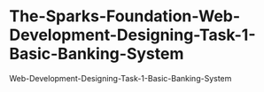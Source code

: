 # The-Sparks-Foundation-Web-Development-Designing-Task-1-Basic-Banking-System
 Web-Development-Designing-Task-1-Basic-Banking-System
